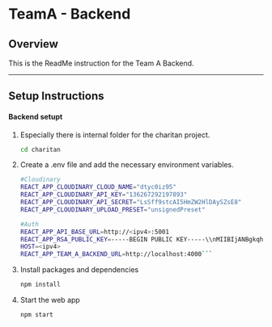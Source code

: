 # TeamA - Backend

## Overview
This is the ReadMe instruction for the Team A Backend. 

---

## Setup Instructions

#### Backend setupt

1. Especially there is internal folder for the charitan project.
    ```bash
    cd charitan
2. Create a .env file and add the necessary environment variables.
    ```bash
    #Cloudinary
    REACT_APP_CLOUDINARY_CLOUD_NAME="dtyc0iz95"
    REACT_APP_CLOUDINARY_API_KEY="136267292197893"
    REACT_APP_CLOUDINARY_API_SECRET="LsSff9stcAI5HmZW2HlDAySZsE8"
    REACT_APP_CLOUDINARY_UPLOAD_PRESET="unsignedPreset"
    
    #Auth
    REACT_APP_API_BASE_URL=http://<ipv4>:5001
    REACT_APP_RSA_PUBLIC_KEY=-----BEGIN PUBLIC KEY-----\\nMIIBIjANBgkqhkiG9w0BAQEFAAOCAQ8AMIIBCgKCAQEAu/tB9+zU3RxhdeiLXgZF\\npql7GpOLzDcbXneQubo5B02iuRIuO2m0bmCYzG2sdqu5bOOG4jieegDr6X75nC26\\nSb/wVwH5xP1/EJayL6va1se/Zh+aiYWhWRW82j6meLvxodZoIcV2TGhQoZEHBVQ/\\nTa4i1dJr/rtdoha2f8H/YUF+wToTMCaNcqDEbNYQnhj55fLZ0+y+a9o8MQHXP4VB\\nFcSqyKTKAO+r3vlnxyXezhZtP1jt9Mp5Lg60qHjEpxfnridchQSJUxSBMw87BOC3\\nhBcrQjEA12pRnkGQCO4tZXyrC0kaRS2edBLj+B4qnmO1u3rzEvMSsJY0jL13ftdS\\nTQIDAQAB\\n-----END PUBLIC KEY-----
    HOST=<ipv4>
    REACT_APP_TEAM_A_BACKEND_URL=http://localhost:4000```

3. Install packages and dependencies
   ```bash
   npm install
4. Start the web app 
   ```bash
   npm start

